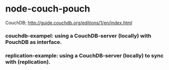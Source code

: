 # node-couch-pouch

CouchDB; http://guide.couchdb.org/editions/1/en/index.html

### couchdb-exampel: using a CouchDB-server (locally) with PouchDB as interface.


### replication-example: using a CouchDB-server (locally) to sync with (replication).

